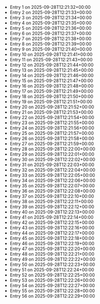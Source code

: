 - Entry 1 on 2025-09-28T12:21:32+00:00
- Entry 2 on 2025-09-28T12:21:33+00:00
- Entry 3 on 2025-09-28T12:21:34+00:00
- Entry 4 on 2025-09-28T12:21:35+00:00
- Entry 5 on 2025-09-28T12:21:36+00:00
- Entry 6 on 2025-09-28T12:21:37+00:00
- Entry 7 on 2025-09-28T12:21:38+00:00
- Entry 8 on 2025-09-28T12:21:39+00:00
- Entry 9 on 2025-09-28T12:21:40+00:00
- Entry 10 on 2025-09-28T12:21:41+00:00
- Entry 11 on 2025-09-28T12:21:43+00:00
- Entry 12 on 2025-09-28T12:21:44+00:00
- Entry 13 on 2025-09-28T12:21:45+00:00
- Entry 14 on 2025-09-28T12:21:46+00:00
- Entry 15 on 2025-09-28T12:21:47+00:00
- Entry 16 on 2025-09-28T12:21:48+00:00
- Entry 17 on 2025-09-28T12:21:49+00:00
- Entry 18 on 2025-09-28T12:21:50+00:00
- Entry 19 on 2025-09-28T12:21:51+00:00
- Entry 20 on 2025-09-28T12:21:52+00:00
- Entry 21 on 2025-09-28T12:21:53+00:00
- Entry 22 on 2025-09-28T12:21:54+00:00
- Entry 23 on 2025-09-28T12:21:55+00:00
- Entry 24 on 2025-09-28T12:21:56+00:00
- Entry 25 on 2025-09-28T12:21:57+00:00
- Entry 26 on 2025-09-28T12:21:58+00:00
- Entry 27 on 2025-09-28T12:21:59+00:00
- Entry 28 on 2025-09-28T12:22:00+00:00
- Entry 29 on 2025-09-28T12:22:01+00:00
- Entry 30 on 2025-09-28T12:22:02+00:00
- Entry 31 on 2025-09-28T12:22:03+00:00
- Entry 32 on 2025-09-28T12:22:04+00:00
- Entry 33 on 2025-09-28T12:22:05+00:00
- Entry 34 on 2025-09-28T12:22:06+00:00
- Entry 35 on 2025-09-28T12:22:07+00:00
- Entry 36 on 2025-09-28T12:22:08+00:00
- Entry 37 on 2025-09-28T12:22:10+00:00
- Entry 38 on 2025-09-28T12:22:11+00:00
- Entry 39 on 2025-09-28T12:22:12+00:00
- Entry 40 on 2025-09-28T12:22:13+00:00
- Entry 41 on 2025-09-28T12:22:14+00:00
- Entry 42 on 2025-09-28T12:22:15+00:00
- Entry 43 on 2025-09-28T12:22:16+00:00
- Entry 44 on 2025-09-28T12:22:17+00:00
- Entry 45 on 2025-09-28T12:22:18+00:00
- Entry 46 on 2025-09-28T12:22:19+00:00
- Entry 47 on 2025-09-28T12:22:20+00:00
- Entry 48 on 2025-09-28T12:22:21+00:00
- Entry 49 on 2025-09-28T12:22:22+00:00
- Entry 50 on 2025-09-28T12:22:23+00:00
- Entry 51 on 2025-09-28T12:22:24+00:00
- Entry 52 on 2025-09-28T12:22:25+00:00
- Entry 53 on 2025-09-28T12:22:26+00:00
- Entry 54 on 2025-09-28T12:22:27+00:00
- Entry 55 on 2025-09-28T12:22:28+00:00
- Entry 56 on 2025-09-28T12:22:29+00:00
